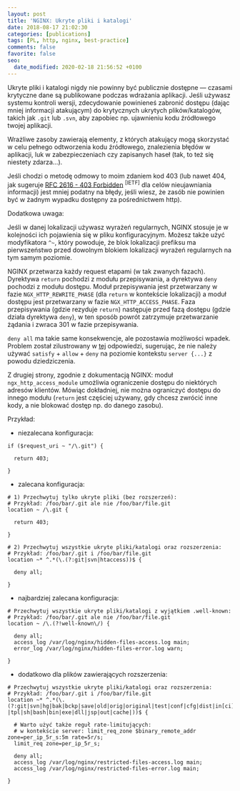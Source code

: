 ```yaml
---
layout: post
title: 'NGINX: Ukryte pliki i katalogi'
date: 2018-08-17 21:02:30
categories: [publications]
tags: [PL, http, nginx, best-practice]
comments: false
favorite: false
seo:
  date_modified: 2020-02-18 21:56:52 +0100
---
```


Ukryte pliki i katalogi nigdy nie powinny być publicznie dostępne — czasami krytyczne dane są publikowane podczas wdrażania aplikacji. Jeśli używasz systemu kontroli wersji, zdecydowanie powinieneś zabronić dostępu (dając mniej informacji atakującym) do krytycznych ukrytych plików/katalogów, takich jak `.git` lub `.svn`, aby zapobiec np. ujawnieniu kodu źródłowego twojej aplikacji.

Wrażliwe zasoby zawierają elementy, z których atakujący mogą skorzystać w celu pełnego odtworzenia kodu źródłowego, znalezienia błędów w aplikacji, luk w zabezpieczeniach czy zapisanych haseł (tak, to też się niestety zdarza...).

Jeśli chodzi o metodę odmowy to moim zdaniem kod 403 (lub nawet 404, jak sugeruje [RFC 2616 - 403 Forbidden](https://tools.ietf.org/html/rfc2616#section-10.4.4) <sup>[IETF]</sup> dla celów nieujawniania informacji) jest mniej podatny na błędy, jeśli wiesz, że zasób nie powinien być w żadnym wypadku dostępny za pośrednictwem http).

Dodatkowa uwaga:

Jeśli w danej lokalizacji używasz wyrażeń regularnych, NGINX stosuje je w kolejności ich pojawienia się w pliku konfiguracyjnym. Możesz także użyć modyfikatora `^~`, który powoduje, że blok lokalizacji prefiksu ma pierwszeństwo przed dowolnym blokiem lokalizacji wyrażeń regularnych na tym samym poziomie.

NGINX przetwarza każdy request etapami (w tak zwanych fazach). Dyrektywa `return` pochodzi z modułu przepisywania, a dyrektywa `deny` pochodzi z modułu dostępu. Moduł przepisywania jest przetwarzany w fazie `NGX_HTTP_REWRITE_PHASE` (dla `return` w kontekście lokalizacji) a moduł dostępu jest przetwarzany w fazie `NGX_HTTP_ACCESS_PHASE`. Faza przepisywania (gdzie rezyduje `return`) następuje przed fazą dostępu (gdzie działa dyrektywa `deny`), w ten sposób powrót zatrzymuje przetwarzanie żądania i zwraca 301 w fazie przepisywania.

`deny all` ma takie same konsekwencje, ale pozostawia możliwości wpadek. Problem został zilustrowany w [tej](https://serverfault.com/questions/748320/protecting-a-location-by-ip-while-applying-basic-auth-everywhere-else/748373#748373) odpowiedzi, sugerując, że nie należy używać `satisfy` + `allow` + `deny` na poziomie kontekstu `server {...}` z powodu dziedziczenia.

Z drugiej strony, zgodnie z dokumentacją NGINX: moduł `ngx_http_access_module` umożliwia ograniczenie dostępu do niektórych adresów klientów. Mówiąc dokładniej, nie można ograniczyć dostępu do innego modułu (`return` jest częściej używany, gdy chcesz zwrócić inne kody, a nie blokować dostęp np. do danego zasobu).

Przykład:

- niezalecana konfiguracja:

```nginx
if ($request_uri ~ "/\.git") {

  return 403;

}
```

- zalecana konfiguracja:

```nginx
# 1) Przechwytuj tylko ukryte pliki (bez rozszerzeń):
# Przykład: /foo/bar/.git ale nie /foo/bar/file.git
location ~ /\.git {

  return 403;

}

# 2) Przechwytuj wszystkie ukryte pliki/katalogi oraz rozszerzenia:
# Przykład: /foo/bar/.git i /foo/bar/file.git
location ~* ^.*(\.(?:git|svn|htaccess))$ {

  deny all;

}
```

- najbardziej zalecana konfiguracja:

```nginx
# Przechwytuj wszystkie ukryte pliki/katalogi z wyjątkiem .well-known:
# Przykład: /foo/bar/.git ale nie /foo/bar/file.git
location ~ /\.(?!well-known\/) {

  deny all;
  access_log /var/log/nginx/hidden-files-access.log main;
  error_log /var/log/nginx/hidden-files-error.log warn;

}
```

- dodatkowo dla plików zawierających rozszerzenia:

```nginx
# Przechwytuj wszystkie ukryte pliki/katalogi oraz rozszerzenia:
# Przykład: /foo/bar/.git i /foo/bar/file.git
location ~* ^.*(\.(?:git|svn|hg|bak|bckp|save|old|orig|original|test|conf|cfg|dist|in[ci]|log|sql|mdb|sw[op]|htaccess|php#|php~|php_bak|aspx?|tpl|sh|bash|bin|exe|dll|jsp|out|cache|))$ {

  # Warto użyć także reguł rate-limitujących:
  # w kontekście server: limit_req_zone $binary_remote_addr zone=per_ip_5r_s:5m rate=5r/s;
  limit_req zone=per_ip_5r_s;

  deny all;
  access_log /var/log/nginx/restricted-files-access.log main;
  access_log /var/log/nginx/restricted-files-error.log main;

}
```
